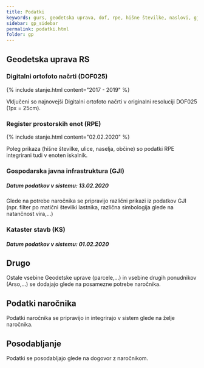```yaml
---
title: Podatki
keywords: gurs, geodetska uprava, dof, rpe, hišne številke, naslovi, gji, kataster, stavb, infrastruktura, prostorski podatki
sidebar: gp_sidebar
permalink: podatki.html
folder: gp
---
```


## Geodetska uprava RS

### Digitalni ortofoto načrti (DOF025)
{% include stanje.html content="2017 - 2019" %}

Vključeni so najnovejši Digitalni ortofoto načrti v originalni resoluciji DOF025 (1px = 25cm).

### Register prostorskih enot (RPE)
{% include stanje.html content="02.02.2020" %}

Poleg prikaza (hišne številke, ulice, naselja, občine) so podatki RPE integrirani tudi v enoten iskalnik.

### Gospodarska javna infrastruktura (GJI)
##### Datum podatkov v sistemu: <span class="label label-info">13.02.2020</span>

Glede na potrebe naročnika se pripravijo različni prikazi iz podatkov GJI (npr. filter po matični številki lastnika, različna
simbologija glede na natančnost vira,...)

### Kataster stavb (KS)
##### Datum podatkov v sistemu: <span class="label label-info">01.02.2020</span>

## Drugo
Ostale vsebine Geodetske uprave (parcele,...) in vsebine drugih ponudnikov (Arso,...) se dodajajo glede na posamezne potrebe naročnika.

## Podatki naročnika
Podatki naročnika se pripravijo in integrirajo v sistem glede na želje naročnika.

## Posodabljanje
Podatki se posodabljajo glede na dogovor z naročnikom.

